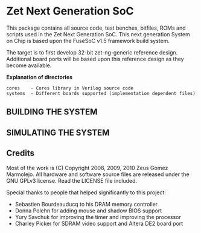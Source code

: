 Zet Next Generation SoC
=======================

This package contains all source code, test benches, bitfiles, ROMs and scripts used in the Zet Next Generation SoC. This next generation System on Chip is based upon the FuseSoC v1.5 framework build system.

The target is to first develop 32-bit zet-ng-generic reference design. Additional board ports will be based upon this reference design as they become available.

**Explanation of directories**

    cores    - Cores library in Verilog source code
    systems  - Different boards supported (implementation dependent files)

BUILDING THE SYSTEM
-------------------

SIMULATING THE SYSTEM
---------------------

Credits
-------
  Most of the work is (C) Copyright 2008, 2009, 2010 Zeus Gomez Marmolejo. All hardware and software source files are released under the GNU GPLv3 license. Read the LICENSE file included.

  Special thanks to people that helped significantly to this project:
   - Sebastien Bourdeauducq to his DRAM memory controller
   - Donna Polehn for adding mouse and shadow BIOS support
   - Yury Savchuk for improving the timer and improving the processor
   - Charley Picker for SDRAM video support and Altera DE2 board port
